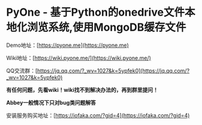 # PyOne - 基于Python的onedrive文件本地化浏览系统,使用MongoDB缓存文件

Demo地址：[https://pyone.me](https://pyone.me)

Wiki地址：[https://wiki.pyone.me/](https://wiki.pyone.me/)

QQ交流群：[https://jq.qq.com/?_wv=1027&k=5ypfek0](https://jq.qq.com/?_wv=1027&k=5ypfek0)

**有任何问题，先看wiki！wiki找不到解决办法的，再到群里提问！**

**Abbey一般情况下只对bug类问题解答**

安装服务购买地址：[https://iofaka.com/?gid=4](https://iofaka.com/?gid=4)

